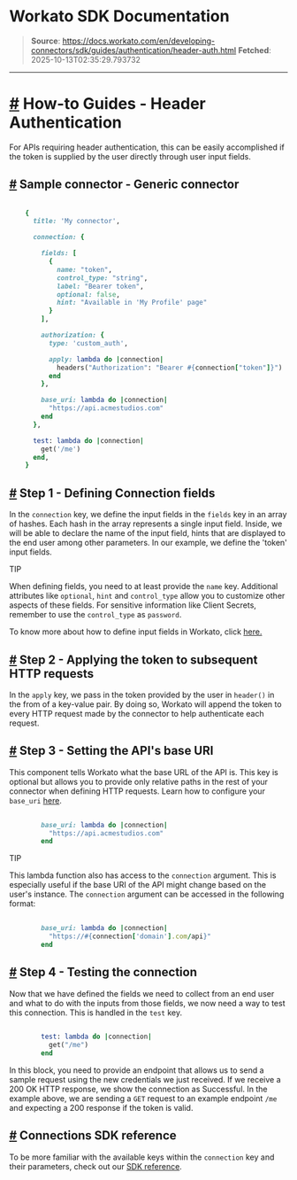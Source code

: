# Workato SDK Documentation

> **Source**: https://docs.workato.com/en/developing-connectors/sdk/guides/authentication/header-auth.html
> **Fetched**: 2025-10-13T02:35:29.793732

---

# [#](<#how-to-guides-header-authentication>) How-to Guides - Header Authentication

For APIs requiring header authentication, this can be easily accomplished if the token is supplied by the user directly through user input fields.

## [#](<#sample-connector-generic-connector>) Sample connector - Generic connector
```ruby
 
    {
      title: 'My connector',

      connection: {

        fields: [
          {
            name: "token",
            control_type: "string",
            label: "Bearer token",
            optional: false,
            hint: "Available in 'My Profile' page"
          }
        ],

        authorization: {
          type: 'custom_auth',

          apply: lambda do |connection|
            headers("Authorization": "Bearer #{connection["token"]}")
          end
        },

        base_uri: lambda do |connection|
          "https://api.acmestudios.com"
        end
      },

      test: lambda do |connection|
        get('/me')
      end,
    }


```

## [#](<#step-1-defining-connection-fields>) Step 1 - Defining Connection fields

In the `connection` key, we define the input fields in the `fields` key in an array of hashes. Each hash in the array represents a single input field. Inside, we will be able to declare the name of the input field, hints that are displayed to the end user among other parameters. In our example, we define the 'token' input fields.

TIP

When defining fields, you need to at least provide the `name` key. Additional attributes like `optional`, `hint` and `control_type` allow you to customize other aspects of these fields. For sensitive information like Client Secrets, remember to use the `control_type` as `password`.

To know more about how to define input fields in Workato, click [here.](</developing-connectors/sdk/sdk-reference/connection.html#fields>)

## [#](<#step-2-applying-the-token-to-subsequent-http-requests>) Step 2 - Applying the token to subsequent HTTP requests

In the `apply` key, we pass in the token provided by the user in `header()` in the from of a key-value pair. By doing so, Workato will append the token to every HTTP request made by the connector to help authenticate each request.

## [#](<#step-3-setting-the-api-s-base-uri>) Step 3 - Setting the API's base URI

This component tells Workato what the base URL of the API is. This key is optional but allows you to provide only relative paths in the rest of your connector when defining HTTP requests. Learn how to configure your `base_uri` [here](</developing-connectors/sdk/sdk-reference/connection.html#base-uri>).
```ruby
 
        base_uri: lambda do |connection|
          "https://api.acmestudios.com"
        end


```

TIP

This lambda function also has access to the `connection` argument. This is especially useful if the base URI of the API might change based on the user's instance. The `connection` argument can be accessed in the following format:
```ruby
 
        base_uri: lambda do |connection|
          "https://#{connection['domain'].com/api}"
        end


```

## [#](<#step-4-testing-the-connection>) Step 4 - Testing the connection

Now that we have defined the fields we need to collect from an end user and what to do with the inputs from those fields, we now need a way to test this connection. This is handled in the `test` key.
```ruby
 
        test: lambda do |connection|
          get("/me")
        end


```

In this block, you need to provide an endpoint that allows us to send a sample request using the new credentials we just received. If we receive a 200 OK HTTP response, we show the connection as Successful. In the example above, we are sending a `GET` request to an example endpoint `/me` and expecting a 200 response if the token is valid.

## [#](<#connections-sdk-reference>) Connections SDK reference

To be more familiar with the available keys within the `connection` key and their parameters, check out our [SDK reference](</developing-connectors/sdk/sdk-reference/connection.html>).
